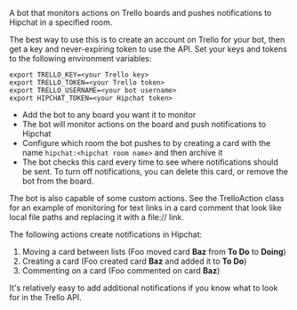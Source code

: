 A bot that monitors actions on Trello boards and pushes notifications to Hipchat in a specified room.

The best way to use this is to create an account on Trello for your bot, then get a key and never-expiring token to use the API. Set your keys and tokens to the following environment variables:

    export TRELLO_KEY=<your Trello key>
    export TRELLO_TOKEN=<your Trello token>
    export TRELLO_USERNAME=<your bot username>
    export HIPCHAT_TOKEN=<your Hipchat token>

* Add the bot to any board you want it to monitor
* The bot will monitor actions on the board and push notifications to Hipchat
* Configure which room the bot pushes to by creating a card with the name `hipchat:<hipchat room name>` and then archive it
* The bot checks this card every time to see where notifications should be sent.  To turn off notifications, you can delete this card, or remove the bot from the board.

The bot is also capable of some custom actions.  See the TrelloAction class for an example of monitoring for text links in a card comment that look like local file paths and replacing it with a file:// link.

The following actions create notifications in Hipchat:

1. Moving a card between lists (Foo moved card **Baz** from **To Do** to **Doing**)
2. Creating a card (Foo created card **Baz** and added it to **To Do**)
3. Commenting on a card (Foo commented on card **Baz**)

It's relatively easy to add additional notifications if you know what to look for in the Trello API.
